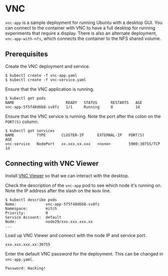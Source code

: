 # VNC

`vnc-app` is a sample deployment for running Ubuntu with a desktop GUI. You can connect to the container with VNC to have a full desktop for running experiments that require a display. There is also an alternate deployment, `vnc-app-with-nfs`, which connects the container to the NFS shared volume.

## Prerequisites

Create the VNC deployment and service.
```
$ kubectl create -f vnc-app.yaml
$ kubectl create -f vnc-service.yaml
```

Ensure that the VNC application is running.
```
$ kubectl get pods
NAME                       READY   STATUS      RESTARTS   AGE
vnc-app-5f5f48d6b8-sv8fz   1/1     Running     0          1d
```

Ensure that the VNC service is running. Note the port after the colon on the `PORT(S)` column.
```
$ kubectl get services
NAME          TYPE       CLUSTER-IP      EXTERNAL-IP   PORT(S)          AGE
vnc-service   NodePort   xx.xxx.xx.xxx   <none>        5900:30755/TCP   1d
```

## Connecting with VNC Viewer

Install [VNC Viewer](https://www.realvnc.com/en/connect/download/viewer/) so that we can interact with the desktop.

Check the description of the `vnc-app` pod to see which node it's running on. Note the IP address after the slash on the `Node` line.
```
$ kubectl describe pods
Name:             vnc-app-5f5f48d6b8-sv8fz
Namespace:        mitch
Priority:         0
Service Account:  default
Node:             node29/xxx.xxx.xxx.xx
...
```

Load up VNC Viewer and connect with the node IP and service port.
```
xxx.xxx.xxx.xx:30755
```

Enter the default VNC password for the deployment. This can be changed in `vnc-app.yaml`.
```
Password: Hacking!
```
